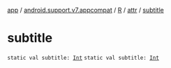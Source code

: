 [app](../../../index.md) / [android.support.v7.appcompat](../../index.md) / [R](../index.md) / [attr](index.md) / [subtitle](./subtitle.md)

# subtitle

`static val subtitle: `[`Int`](https://kotlinlang.org/api/latest/jvm/stdlib/kotlin/-int/index.html)
`static val subtitle: `[`Int`](https://kotlinlang.org/api/latest/jvm/stdlib/kotlin/-int/index.html)